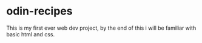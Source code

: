 # odin-recipes
This is my first ever web dev project, by the end of this i will be familiar with basic html and css.

